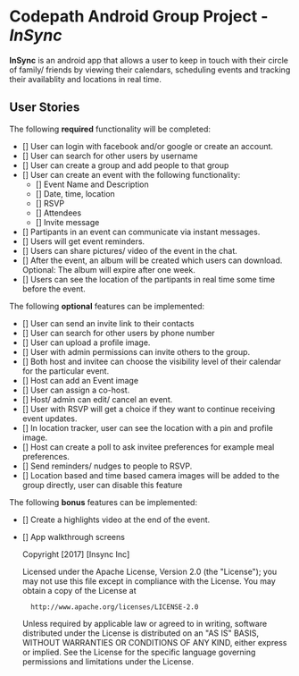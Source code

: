 # Codepath Android Group Project - *InSync*

**InSync** is an android app that allows a user to keep in touch with their circle of family/ friends by viewing their calendars, scheduling events and tracking their availablity and locations in real time.

## User Stories

The following **required** functionality will be completed:

* [] User can login with facebook and/or google or create an account.
* [] User can search for other users by username
* [] User can create a group and add people to that group
* [] User can create an event with the following functionality:
  * [] Event Name and Description
  * [] Date, time, location
  * [] RSVP
  * [] Attendees
  * [] Invite message
* [] Partipants in an event can communicate via instant messages.
* [] Users will get event reminders.
* [] Users can share pictures/ video of the event in the chat.
* [] After the event, an album will be created which users can download. Optional: The album will expire after one week.
* [] Users can see the location of the partipants in real time some time before the event.

The following **optional** features can be implemented:

* [] User can send an invite link to their contacts 
* [] User can search for other users by phone number
* [] User can upload a profile image.
* [] User with admin permissions can invite others to the group.
* [] Both host and invitee can choose the visibility level of their calendar for the particular event.
* [] Host can add an Event image
* [] User can assign a co-host.
* [] Host/ admin can edit/ cancel an event.
* [] User with RSVP will get a choice if they want to continue receiving event updates.
* [] In location tracker, user can see the location with a pin and profile image.
* [] Host can create a poll to ask invitee preferences for example meal preferences.
* [] Send reminders/ nudges to people to RSVP.
* [] Location based and time based camera images will be added to the group directly, user can disable this feature

The following **bonus** features can be implemented:

* [] Create a highlights video at the end of the event.
* [] App walkthrough screens

    Copyright [2017] [Insync Inc]

    Licensed under the Apache License, Version 2.0 (the "License");
    you may not use this file except in compliance with the License.
    You may obtain a copy of the License at

        http://www.apache.org/licenses/LICENSE-2.0

    Unless required by applicable law or agreed to in writing, software
    distributed under the License is distributed on an "AS IS" BASIS,
    WITHOUT WARRANTIES OR CONDITIONS OF ANY KIND, either express or implied.
    See the License for the specific language governing permissions and
    limitations under the License.

